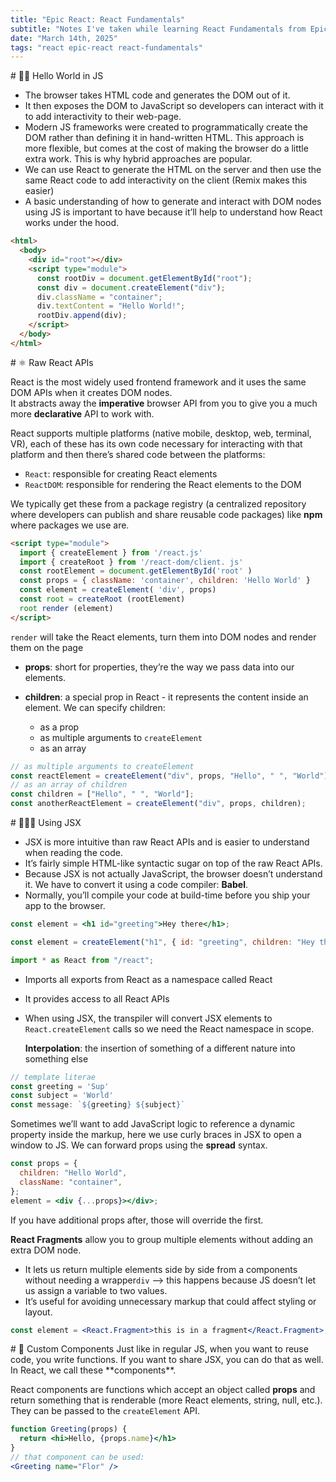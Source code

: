 ```yaml
---
title: "Epic React: React Fundamentals"
subtitle: "Notes I've taken while learning React Fundamentals from Epic React by Kent C. Dodds."
date: "March 14th, 2025"
tags: "react epic-react react-fundamentals"
---
```


<section>
# 👋🏻 Hello World in JS

- The browser <span>takes HTML code and generates the DOM out of it.</span>
- It then <span>exposes the DOM to JavaScript</span> so developers can interact with it to add interactivity to their web-page.
- Modern JS frameworks were created to programmatically create the DOM rather than defining it in hand-written HTML. This approach is more flexible, but comes at the cost of making the browser do a little extra work. This is why hybrid approaches are popular.
- We can use React to <span>generate the HTML on the server and then use the same React code to add interactivity on the client</span> (Remix makes this easier)
- A basic understanding of how to generate and interact with DOM nodes using JS is important to have because it’ll help to understand how React works under the hood.

```html
<html>
  <body>
    <div id="root"></div>
    <script type="module">
      const rootDiv = document.getElementById("root");
      const div = document.createElement("div");
      div.className = "container";
      div.textContent = "Hello World!";
      rootDiv.append(div);
    </script>
  </body>
</html>
```

</section>
<section>
# ⚛️ Raw React APIs

React is the most widely used frontend framework and it <span>uses the same DOM APIs when it creates DOM nodes.</span>
<br>
It abstracts away the **imperative** browser API from you to give you a much more **declarative** API to work with.

React <span>supports multiple platforms</span> (native mobile, desktop, web, terminal, VR), each of these has its own code necessary for interacting with that platform and then there’s shared code between the platforms:

- `React`: responsible for creating React elements
- `ReactDOM`: responsible for rendering the React elements to the DOM

We typically get these from a package registry (a centralized repository where developers can publish and share reusable code packages) like **npm** where packages we use are.

```html
<script type="module">
  import { createElement } from '/react.js'
  import { createRoot } from '/react-dom/client. js'
  const rootElement = document.getElementById('root' )
  const props = { className: 'container', children: 'Hello World' }
  const element = createElement( 'div', props)
  const root = createRoot (rootElement)
  root render (element)
</script>
```

`render` will take the React elements, turn them into DOM nodes and render them on the page

- **props**: short for properties, they’re the way <span>we pass data into our elements.</span>

- **children**: a special prop in React - it <span>represents the content inside an element</span>. We can specify children:

  - as a prop
  - as multiple arguments to `createElement`
  - as an array

```js
// as multiple arguments to createElement
const reactElement = createElement("div", props, "Hello", " ", "World");
// as an array of children
const children = ["Hello", " ", "World"];
const anotherReactElement = createElement("div", props, children);
```

</section>
<section>
# 👩🏻‍💻 Using JSX

- JSX is more intuitive than raw React APIs and is easier to understand when reading the code.
- It’s fairly simple <span>HTML-like syntactic sugar on top of the raw React APIs.</span>
- Because JSX is not actually JavaScript, the browser doesn’t understand it. We have to convert it using a code compiler: **Babel**.
- Normally, you’ll compile your code at build-time before you ship your app to the browser.

```jsx
const element = <h1 id="greeting">Hey there</h1>;

const element = createElement("h1", { id: "greeting", children: "Hey there" });
```

```js
import * as React from "/react";
```

- Imports all exports from React as a namespace called React
- It provides access to all React APIs
- When using JSX, the transpiler will convert JSX elements to `React.createElement` calls so we need the React namespace in scope.

  **Interpolation**: the insertion of something of a different nature into something else

```js
// template literae
const greeting = 'Sup'
const subject = 'World'
const message: `${greeting} ${subject}`
```

Sometimes we’ll want to add JavaScript logic to reference a dynamic property inside the markup, here we use curly braces in JSX to open a window to JS.
We can forward props using the **spread** syntax.

```jsx
const props = {
  children: "Hello World",
  className: "container",
};
element = <div {...props}></div>;
```

If you have additional props after, those will override the first.

**React Fragments** allow you to group multiple elements without adding an extra DOM node.

- It lets us return multiple elements side by side from a components without needing a wrapper`div` —> this happens because JS doesn’t let us assign a variable to two values.
- It’s useful for avoiding unnecessary markup that could affect styling or layout.

```jsx
const element = <React.Fragment>this is in a fragment</React.Fragment>;
```

</section>

<section>
# 🎨 Custom Components
Just like in regular JS, when you want to reuse code, you write functions. If you want to share JSX, you can do that as well. In React, we call these **components**.

React components are functions which accept an object called **props** and return something that is renderable (more React elements, string, null, etc.). They can be passed to the `createElement` API.

```jsx
function Greeting(props) {
  return <hi>Hello, {props.name}</h1>
}
// that component can be used:
<Greeting name="Flor" />
```

</section>
